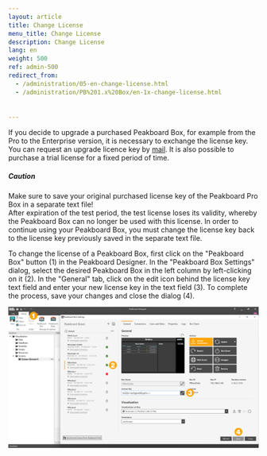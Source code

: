 ```yaml
---
layout: article
title: Change License
menu_title: Change License
description: Change License
lang: en
weight: 500
ref: admin-500
redirect_from:
  - /administration/05-en-change-license.html
  - /administration/PB%201.x%20Box/en-1x-change-license.html


---
```


If you decide to upgrade a purchased Peakboard Box, for example from the Pro to the Enterprise version, it is necessary to exchange the license key.
You can request an upgrade licence key by [mail](mailto:sales@peakboard.com).
It is also possible to purchase a trial license for a fixed period of time.
<div class="box-warning" markdown="1"><h5>Caution</h5>
Make sure to save your original purchased license key of the Peakboard Pro Box in a separate text file!
</div>
After expiration of the test period, the test license loses its validity, whereby the Peakboard Box can no longer be used with this license.
In order to continue using your Peakboard Box, you must change the license key back to the license key previously saved in the separate text file.

To change the license of a Peakboard Box, first click on the "Peakboard Box" button (1) in the Peakboard Designer.
In the "Peakboard Box Settings" dialog, select the desired Peakboard Box in the left column by left-clicking on it (2).
In the "General" tab, click on the edit icon behind the license key text field and enter your new license key in the text field (3).
To complete the process, save your changes and close the dialog (4).

![Change Licence](/assets/images/admin/license/en_change-licence.png)